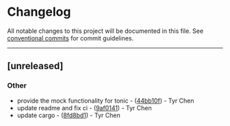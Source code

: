 # Changelog

All notable changes to this project will be documented in this file. See [conventional commits](https://www.conventionalcommits.org/) for commit guidelines.

---
## [unreleased]

### Other

- provide the mock functionality for tonic - ([44bb10f](https://github.com/tyrchen/tonic-mock/commit/44bb10ff7387c203d0ee82bd5e8b7934d082ac29)) - Tyr Chen
- update readme and fix ci - ([9af0141](https://github.com/tyrchen/tonic-mock/commit/9af0141c533a15291e778296a557d25b76b8dda0)) - Tyr Chen
- update cargo - ([8fd8bd1](https://github.com/tyrchen/tonic-mock/commit/8fd8bd1ccd270093889703c52e42494bd0266730)) - Tyr Chen

<!-- generated by git-cliff -->
